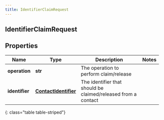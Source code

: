 ```yaml
---
title: IdentifierClaimRequest
---
```

## IdentifierClaimRequest

## Properties

|Name | Type | Description | Notes|
|------------ | ------------- | ------------- | -------------|
| **operation** | **str** | The operation to perform claim/release | |
| **identifier** | [**ContactIdentifier**](ContactIdentifier.html) | The identifier that should be claimed/released from a contact | |
{: class="table table-striped"}


